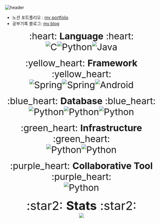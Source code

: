 ![header](https://capsule-render.vercel.app/api?type=wave&color=auto&height=280&section=header&text=LEEHANJUN&fontSize=90&textColor=black)



- 노션 포트폴리오 : <a href="https://sis03017.notion.site/f83a586029e242f393f3169ab87745bf?pvs=4">my portfolio</a>
- 공부기록 블로그: <a href="https://sis03017.tistory.com/">my blog</a>

<div align="center" style="font-size:30px;">
  :heart: <strong>Language</strong> :heart:
</div>

<div align="center" style="font-size:30px;"><img alt="C" src ="https://img.shields.io/badge/C-A8B9CC.svg?&style=for-the-badge&logo=C&logoColor=white"/><img alt="Python" src ="https://img.shields.io/badge/Python-3776AB.svg?&style=for-the-badge&logo=Python&logoColor=white"/><img alt="Java" src ="https://img.shields.io/badge/Java-007396.svg?&style=for-the-badge&logo=Java&logoColor=white"/></div>
<br>

<div align="center" style="font-size:30px;">
  :yellow_heart: <strong>Framework</strong> :yellow_heart:
</div>


<div align="center" style="font-size:30px;"><img alt="Spring" src ="https://img.shields.io/badge/Spring-6DB33F.svg?&style=for-the-badge&logo=Spring&logoColor=white"/><img alt="Spring" src ="https://img.shields.io/badge/Spring Boot-6DB33F.svg?&style=for-the-badge&logo=Spring Boot&logoColor=white"/><img alt="Android" src ="https://img.shields.io/badge/Android-3DDC84.svg?&style=for-the-badge&logo=Android&logoColor=white"/></div>
<br>


<div align="center" style="font-size:30px;">
  :blue_heart: <strong>Database</strong> :blue_heart:
</div>


<div align="center" style="font-size:30px;"><img alt="Python" src ="https://img.shields.io/badge/MySQL-4479A1.svg?&style=for-the-badge&logo=MySQL&logoColor=white"/><img alt="Python" src ="https://img.shields.io/badge/SQLite-003B57.svg?&style=for-the-badge&logo=SQLite&logoColor=white"/><img alt="Python" src ="https://img.shields.io/badge/MongoDB-47A248.svg?&style=for-the-badge&logo=MongoDB&logoColor=white"/></div>
<br>


<div align="center" style="font-size:30px;">
  :green_heart: <strong>Infrastructure</strong> :green_heart:
</div>


<div align="center" style="font-size:30px;"><img alt="Python" src ="https://img.shields.io/badge/AWS-232F3E.svg?&style=for-the-badge&logo=Amazon AWS&logoColor=white"/><img alt="Python" src ="https://img.shields.io/badge/Git-F05032.svg?&style=for-the-badge&logo=Git&logoColor=white"/></div>
<br>


<div align="center" style="font-size:30px;">
  :purple_heart: <strong>Collaborative Tool</strong> :purple_heart:
</div>

<div align="center" style="font-size:30px;"><img alt="Python" src ="https://img.shields.io/badge/Notion-000000.svg?&style=for-the-badge&logo=Notion&logoColor=white"/></div>
<br>





<div align="center" style="font-size:40px;">
  :star2: <strong>Stats</strong> :star2:
</div>


<div align="center"><img src="https://github-readme-stats.vercel.app/api?username=leehanjun506&show_icons=true&theme=radical" align="center"></div>
<!--
**leehanjun506/leehanjun506** is a ✨ _special_ ✨ repository because its `README.md` (this file) appears on your GitHub profile.

Here are some ideas to get you started:

- 🔭 I’m currently working on ...
- 🌱 I’m currently learning ...
- 👯 I’m looking to collaborate on ...
- 🤔 I’m looking for help with ...
- 💬 Ask me about ...
- 📫 How to reach me: ...
- 😄 Pronouns: ...
- ⚡ Fun fact: ...
-->
